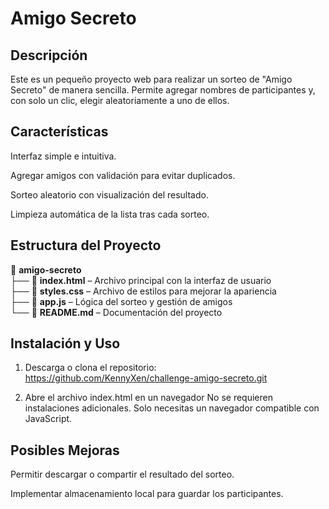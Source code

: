 <h1>Amigo Secreto</h1>
<h2>Descripción</h2> 
Este es un pequeño proyecto web para realizar un sorteo de "Amigo Secreto" de manera sencilla. Permite agregar nombres de participantes y, con solo un clic, elegir aleatoriamente a uno de ellos.
<h2>Características</h2>

Interfaz simple e intuitiva.

Agregar amigos con validación para evitar duplicados.

Sorteo aleatorio con visualización del resultado.

Limpieza automática de la lista tras cada sorteo.

<h2>Estructura del Proyecto</h2>

📂 **amigo-secreto**  
├── 📄 **index.html** – Archivo principal con la interfaz de usuario  
├── 🎨 **styles.css** – Archivo de estilos para mejorar la apariencia  
├── 📝 **app.js** – Lógica del sorteo y gestión de amigos  
└── 📖 **README.md** – Documentación del proyecto  

<h2>Instalación y Uso</h2>

1. Descarga o clona el repositorio:
https://github.com/KennyXen/challenge-amigo-secreto.git


2. Abre el archivo index.html en un navegador
No se requieren instalaciones adicionales.
Solo necesitas un navegador compatible con JavaScript.

<h2>Posibles Mejoras</h2>

Permitir descargar o compartir el resultado del sorteo.

Implementar almacenamiento local para guardar los participantes.
